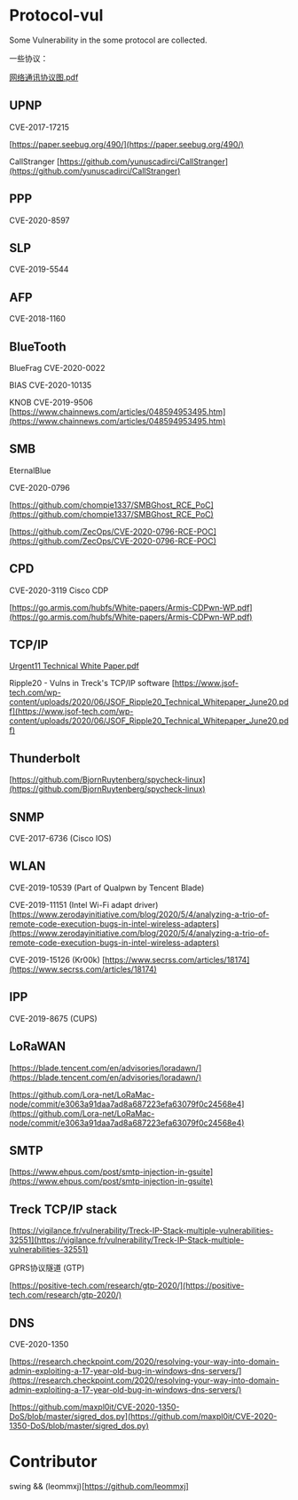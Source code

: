 # Protocol-vul
Some Vulnerability in the some protocol are collected.

一些协议：

[网络通讯协议图.pdf](https://s3-us-west-2.amazonaws.com/secure.notion-static.com/44f73170-746e-4304-9d95-0cf2af3c48bf/.pdf)

## UPNP

CVE-2017-17215

[https://paper.seebug.org/490/](https://paper.seebug.org/490/)

CallStranger [https://github.com/yunuscadirci/CallStranger](https://github.com/yunuscadirci/CallStranger)

## PPP

CVE-2020-8597

## SLP

CVE-2019-5544

## AFP

CVE-2018-1160

## BlueTooth

BlueFrag CVE-2020-0022

BIAS CVE-2020-10135

KNOB CVE-2019-9506 [https://www.chainnews.com/articles/048594953495.htm](https://www.chainnews.com/articles/048594953495.htm)

## SMB

EternalBlue

CVE-2020-0796 

[https://github.com/chompie1337/SMBGhost_RCE_PoC](https://github.com/chompie1337/SMBGhost_RCE_PoC) 

[https://github.com/ZecOps/CVE-2020-0796-RCE-POC](https://github.com/ZecOps/CVE-2020-0796-RCE-POC)

## CPD

CVE-2020-3119 Cisco CDP

[https://go.armis.com/hubfs/White-papers/Armis-CDPwn-WP.pdf](https://go.armis.com/hubfs/White-papers/Armis-CDPwn-WP.pdf)

## TCP/IP

[Urgent11 Technical White Paper.pdf](https://s3-us-west-2.amazonaws.com/secure.notion-static.com/010563f7-aa9a-40c7-b94f-163993438010/Urgent11_Technical_White_Paper.pdf)

Ripple20 - Vulns in Treck's TCP/IP software [https://www.jsof-tech.com/wp-content/uploads/2020/06/JSOF_Ripple20_Technical_Whitepaper_June20.pdf](https://www.jsof-tech.com/wp-content/uploads/2020/06/JSOF_Ripple20_Technical_Whitepaper_June20.pdf)

## Thunderbolt

[https://github.com/BjornRuytenberg/spycheck-linux](https://github.com/BjornRuytenberg/spycheck-linux)

## SNMP

CVE-2017-6736 (Cisco IOS)

## WLAN

CVE-2019-10539 (Part of Qualpwn by Tencent Blade)

CVE-2019-11151 (Intel Wi-Fi adapt driver) [https://www.zerodayinitiative.com/blog/2020/5/4/analyzing-a-trio-of-remote-code-execution-bugs-in-intel-wireless-adapters](https://www.zerodayinitiative.com/blog/2020/5/4/analyzing-a-trio-of-remote-code-execution-bugs-in-intel-wireless-adapters)

CVE-2019-15126 (Kr00k) [https://www.secrss.com/articles/18174](https://www.secrss.com/articles/18174)

## IPP

CVE-2019-8675 (CUPS)

## **LoRaWAN**

[https://blade.tencent.com/en/advisories/loradawn/](https://blade.tencent.com/en/advisories/loradawn/)

[https://github.com/Lora-net/LoRaMac-node/commit/e3063a91daa7ad8a687223efa63079f0c24568e4](https://github.com/Lora-net/LoRaMac-node/commit/e3063a91daa7ad8a687223efa63079f0c24568e4)

## SMTP

[https://www.ehpus.com/post/smtp-injection-in-gsuite](https://www.ehpus.com/post/smtp-injection-in-gsuite)

## Treck TCP/IP stack

[https://vigilance.fr/vulnerability/Treck-IP-Stack-multiple-vulnerabilities-32551](https://vigilance.fr/vulnerability/Treck-IP-Stack-multiple-vulnerabilities-32551)

GPRS协议隧道 (GTP)

[https://positive-tech.com/research/gtp-2020/](https://positive-tech.com/research/gtp-2020/)

## DNS

CVE-2020-1350

 [https://research.checkpoint.com/2020/resolving-your-way-into-domain-admin-exploiting-a-17-year-old-bug-in-windows-dns-servers/](https://research.checkpoint.com/2020/resolving-your-way-into-domain-admin-exploiting-a-17-year-old-bug-in-windows-dns-servers/)

[https://github.com/maxpl0it/CVE-2020-1350-DoS/blob/master/sigred_dos.py](https://github.com/maxpl0it/CVE-2020-1350-DoS/blob/master/sigred_dos.py)



# Contributor
swing && (leommxj)[https://github.com/leommxj]
